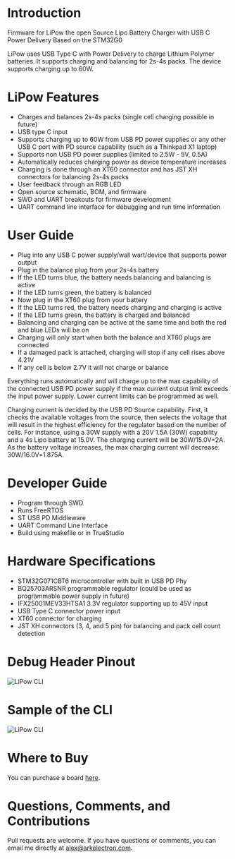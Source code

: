 # Introduction
Firmware for LiPow the open Source Lipo Battery Charger with USB C Power Delivery Based on the STM32G0

LiPow uses USB Type C with Power Delivery to charge Lithium Polymer batteries. It supports charging and balancing for 2s-4s packs. The device supports charging up to 60W.

# **LiPow Features**

- Charges and balances 2s-4s packs (single cell charging possible in future)
- USB type C input
- Supports charging up to 60W from USB PD power supplies or any other USB C port with PD source capability (such as a Thinkpad X1 laptop)
- Supports non USB PD power supplies (limited to 2.5W - 5V, 0.5A)
- Automatically reduces charging power as device temperature increases
- Charging is done through an XT60 connector and has JST XH connectors for balancing 2s-4s packs
- User feedback through an RGB LED
- Open source schematic, BOM, and firmware
- SWD and UART breakouts for firmware development
- UART command line interface for debugging and run time information

# **User Guide**

- Plug into any USB C power supply/wall wart/device that supports power output
- Plug in the balance plug from your 2s-4s battery
- If the LED turns blue, the battery needs balancing and balancing is active
- If the LED turns green, the battery is balanced
- Now plug in the XT60 plug from your battery
- If the LED turns red, the battery needs charging and charging is active
- If the LED turns green, the battery is charged and balanced
- Balancing and charging can be active at the same time and both the red and blue LEDs will be on
- Charging will only start when both the balance and XT60 plugs are connected
- If a damaged pack is attached, charging will stop if any cell rises above 4.21V
- If any cell is below 2.7V it will not charge or balance

Everything runs automatically and will charge up to the max capability of the connected USB PD power supply if the max current output limit exceeds the input power supply. Lower current limits can be programmed as well.

Charging current is decided by the USB PD Source capability. First, it checks the available voltages from the source, then selects the voltage that will result in the highest efficiency for the regulator based on the number of cells. For instance, using a 30W supply with a 20V 1.5A (30W) capability and a 4s Lipo battery at 15.0V. The charging current will be 30W/15.0V=2A. As the battery voltage increases, the max charging current will decrease. 30W/16.0V=1.875A.

# **Developer Guide**
- Program through SWD
- Runs FreeRTOS
- ST USB PD Middleware
- UART Command Line Interface
- Build using makefile or in TrueStudio

# **Hardware Specifications**

- STM32G071CBT6 microcontroller with built in USB PD Phy
- BQ25703ARSNR programmable regulator (could be used as programmable power supply in future)
- IFX25001MEV33HTSA1 3.3V regulator supporting up to 45V input
- USB Type C connector power input
- XT60 connector for charging
- JST XH connectors (3, 4, and 5 pin) for balancing and pack cell count detection

# **Debug Header Pinout**

![LiPow CLI](https://i.imgur.com/APBez16.png "LiPow Debug Header")

# **Sample of the CLI**

![LiPow CLI](https://i.imgur.com/6QrrqDk.png "LiPow CLI")

# Where to Buy

You can purchase a board [here](https://www.tindie.com/products/arkelectronics/lipow-the-usb-c-lipo-battery-charger/). 

# Questions, Comments, and Contributions

Pull requests are welcome. If you have questions or comments, you can email me directly at alex@arkelectron.com. 
